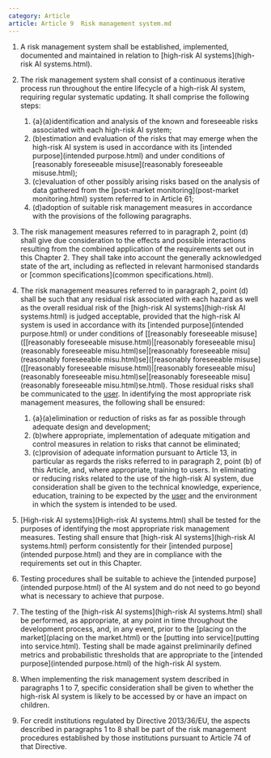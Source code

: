 ```yaml
---
category: Article
article: Article 9  Risk management system.md
---
```


1. A risk management system shall be established, implemented, documented and maintained in relation to [high-risk AI systems](high-risk AI systems.html).

2. The risk management system shall consist of a continuous iterative process run throughout the entire lifecycle of a high-risk AI system, requiring regular systematic updating. It shall comprise the following steps:

	1. {a}(a)identification and analysis of the known and foreseeable risks associated with each high-risk AI system;
	2. (b)estimation and evaluation of the risks that may emerge when the high-risk AI system is used in accordance with its [intended purpose](intended purpose.html) and under conditions of [reasonably foreseeable misuse](reasonably foreseeable misuse.html);
	3. (c)evaluation of other possibly arising risks based on the analysis of data gathered from the [post-market monitoring](post-market monitoring.html) system referred to in Article 61;
	4. (d)adoption of suitable risk management measures in accordance with the provisions of the following paragraphs.

3. The risk management measures referred to in paragraph 2, point (d) shall give due consideration to the effects and possible interactions resulting from the combined application of the requirements set out in this Chapter 2. They shall take into account the generally acknowledged state of the art, including as reflected in relevant harmonised standards or [common specifications](common specifications.html).

4. The risk management measures referred to in paragraph 2, point (d) shall be such that any residual risk associated with each hazard as well as the overall residual risk of the [high-risk AI systems](high-risk AI systems.html) is judged acceptable, provided that the high-risk AI system is used in accordance with its [intended purpose](intended purpose.html) or under conditions of [[reasonably foreseeable misuse]([[reasonably foreseeable misuse.html)|[reasonably foreseeable misu](reasonably foreseeable misu.html)se|[reasonably foreseeable misu](reasonably foreseeable misu.html)se]([reasonably foreseeable misuse]([[reasonably foreseeable misuse.html)|[reasonably foreseeable misu](reasonably foreseeable misu.html)se|[reasonably foreseeable misu](reasonably foreseeable misu.html)se.html). Those residual risks shall be communicated to the [user](user.html).
	In identifying the most appropriate risk management measures, the following shall be ensured:
	1. {a}(a)elimination or reduction of risks as far as possible through adequate design and development;
	2. (b)where appropriate, implementation of adequate mitigation and control measures in relation to risks that cannot be eliminated;
	3. (c)provision of adequate information pursuant to Article 13, in particular as regards the risks referred to in paragraph 2, point (b) of this Article, and, where appropriate, training to users.
	In eliminating or reducing risks related to the use of the high-risk AI system, due consideration shall be given to the technical knowledge, experience, education, training to be expected by the [user](user.html) and the environment in which the system is intended to be used.

5. [High-risk AI systems](High-risk AI systems.html) shall be tested for the purposes of identifying the most appropriate risk management measures. Testing shall ensure that [high-risk AI systems](high-risk AI systems.html) perform consistently for their [intended purpose](intended purpose.html) and they are in compliance with the requirements set out in this Chapter.

6. Testing procedures shall be suitable to achieve the [intended purpose](intended purpose.html) of the AI system and do not need to go beyond what is necessary to achieve that purpose.

7. The testing of the [high-risk AI systems](high-risk AI systems.html) shall be performed, as appropriate, at any point in time throughout the development process, and, in any event, prior to the [placing on the market](placing on the market.html) or the [putting into service](putting into service.html). Testing shall be made against preliminarily defined metrics and probabilistic thresholds that are appropriate to the [intended purpose](intended purpose.html) of the high-risk AI system.

8. When implementing the risk management system described in paragraphs 1 to 7, specific consideration shall be given to whether the high-risk AI system is likely to be accessed by or have an impact on children.

9. For credit institutions regulated by Directive 2013/36/EU, the aspects described in paragraphs 1 to 8 shall be part of the risk management procedures established by those institutions pursuant to Article 74 of that Directive.